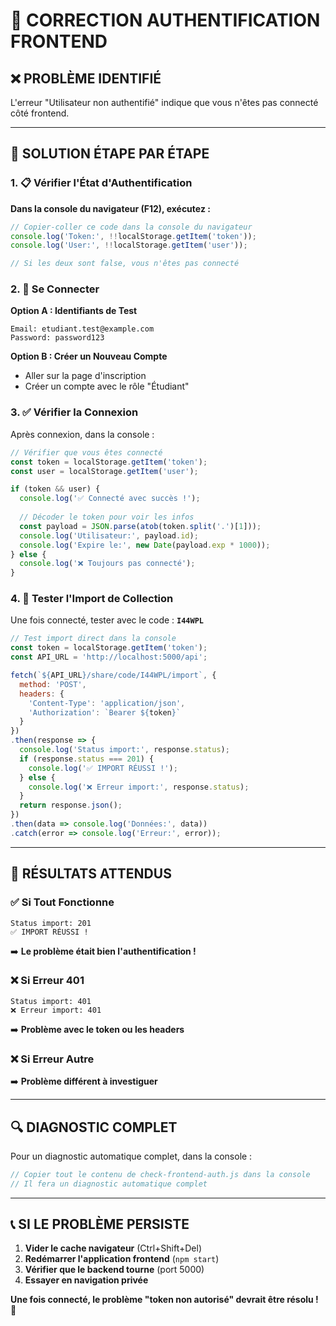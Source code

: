 # 🚨 CORRECTION AUTHENTIFICATION FRONTEND

## ❌ **PROBLÈME IDENTIFIÉ**
L'erreur "Utilisateur non authentifié" indique que vous n'êtes pas connecté côté frontend.

---

## 🔧 **SOLUTION ÉTAPE PAR ÉTAPE**

### 1. 📋 **Vérifier l'État d'Authentification**

**Dans la console du navigateur (F12), exécutez :**

```javascript
// Copier-coller ce code dans la console du navigateur
console.log('Token:', !!localStorage.getItem('token'));
console.log('User:', !!localStorage.getItem('user'));

// Si les deux sont false, vous n'êtes pas connecté
```

### 2. 🔐 **Se Connecter**

**Option A : Identifiants de Test**
```
Email: etudiant.test@example.com
Password: password123
```

**Option B : Créer un Nouveau Compte**
- Aller sur la page d'inscription
- Créer un compte avec le rôle "Étudiant"

### 3. ✅ **Vérifier la Connexion**

Après connexion, dans la console :

```javascript
// Vérifier que vous êtes connecté
const token = localStorage.getItem('token');
const user = localStorage.getItem('user');

if (token && user) {
  console.log('✅ Connecté avec succès !');
  
  // Décoder le token pour voir les infos
  const payload = JSON.parse(atob(token.split('.')[1]));
  console.log('Utilisateur:', payload.id);
  console.log('Expire le:', new Date(payload.exp * 1000));
} else {
  console.log('❌ Toujours pas connecté');
}
```

### 4. 🧪 **Tester l'Import de Collection**

Une fois connecté, tester avec le code : **`I44WPL`**

```javascript
// Test import direct dans la console
const token = localStorage.getItem('token');
const API_URL = 'http://localhost:5000/api';

fetch(`${API_URL}/share/code/I44WPL/import`, {
  method: 'POST',
  headers: {
    'Content-Type': 'application/json',
    'Authorization': `Bearer ${token}`
  }
})
.then(response => {
  console.log('Status import:', response.status);
  if (response.status === 201) {
    console.log('✅ IMPORT RÉUSSI !');
  } else {
    console.log('❌ Erreur import:', response.status);
  }
  return response.json();
})
.then(data => console.log('Données:', data))
.catch(error => console.log('Erreur:', error));
```

---

## 🎯 **RÉSULTATS ATTENDUS**

### ✅ **Si Tout Fonctionne**
```
Status import: 201
✅ IMPORT RÉUSSI !
```
➡️ **Le problème était bien l'authentification !**

### ❌ **Si Erreur 401**
```
Status import: 401
❌ Erreur import: 401
```
➡️ **Problème avec le token ou les headers**

### ❌ **Si Erreur Autre**
➡️ **Problème différent à investiguer**

---

## 🔍 **DIAGNOSTIC COMPLET**

Pour un diagnostic automatique complet, dans la console :

```javascript
// Copier tout le contenu de check-frontend-auth.js dans la console
// Il fera un diagnostic automatique complet
```

---

## 📞 **SI LE PROBLÈME PERSISTE**

1. **Vider le cache navigateur** (Ctrl+Shift+Del)
2. **Redémarrer l'application frontend** (`npm start`)
3. **Vérifier que le backend tourne** (port 5000)
4. **Essayer en navigation privée**

**Une fois connecté, le problème "token non autorisé" devrait être résolu !** 🎯
